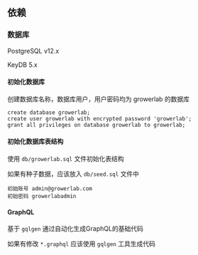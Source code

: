 ## 依赖

### 数据库

PostgreSQL v12.x

KeyDB 5.x

#### 初始化数据库

创建数据库名称，数据库用户，用户密码均为 growerlab 的数据库

```
create database growerlab;
create user growerlab with encrypted password 'growerlab';
grant all privileges on database growerlab to growerlab;
```

#### 初始化数据库表结构

使用 `db/growerlab.sql` 文件初始化表结构

如果有种子数据，应该放入 `db/seed.sql` 文件中

```
初始账号 admin@growerlab.com
初始密码 growerlabadmin
```

#### GraphQL

基于 `gqlgen` 通过自动化生成GraphQL的基础代码

如果有修改 `*.graphql` 应该使用 `gqlgen` 工具生成代码
